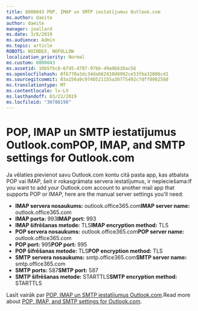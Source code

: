 ```yaml
---
title: 8000043 POP, IMAP un SMTP iestatījumus Outlook.com
ms.author: daeite
author: daeite
manager: joallard
ms.date: 3/8/2019
ms.audience: Admin
ms.topic: article
ROBOTS: NOINDEX, NOFOLLOW
localization_priority: Normal
ms.custom: 8000043
ms.assetid: 16b5fbc6-6f45-4707-97bb-49a9b610ac56
ms.openlocfilehash: 0fb770a3dc34da662410d8992ce53fba32006cd1
ms.sourcegitcommit: 03a156a9c9740521155a30775492c7dff0982588
ms.translationtype: MT
ms.contentlocale: lv-LV
ms.lasthandoff: 03/22/2019
ms.locfileid: "30788198"
---
```

# <a name="pop-imap-and-smtp-settings-for-outlookcom"></a><span data-ttu-id="e5139-102">POP, IMAP un SMTP iestatījumus Outlook.com</span><span class="sxs-lookup"><span data-stu-id="e5139-102">POP, IMAP, and SMTP settings for Outlook.com</span></span>

<span data-ttu-id="e5139-103">Ja vēlaties pievienot savu Outlook.com kontu citā pasta app, kas atbalsta POP vai IMAP, šeit ir rokasgrāmata servera iestatījumus, ir nepieciešama:</span><span class="sxs-lookup"><span data-stu-id="e5139-103">If you want to add your Outlook.com account to another mail app that supports POP or IMAP, here are the manual server settings you'll need:</span></span>
  
- <span data-ttu-id="e5139-104">**IMAP servera nosaukums:** outlook.office365.com</span><span class="sxs-lookup"><span data-stu-id="e5139-104">**IMAP server name:** outlook.office365.com</span></span> 
- <span data-ttu-id="e5139-105">**IMAP porta:** 993</span><span class="sxs-lookup"><span data-stu-id="e5139-105">**IMAP port:** 993</span></span>   
- <span data-ttu-id="e5139-106">**IMAP šifrēšanas metode:** TLS</span><span class="sxs-lookup"><span data-stu-id="e5139-106">**IMAP encryption method:** TLS</span></span>   
- <span data-ttu-id="e5139-107">**POP servera nosaukums:** outlook.office365.com</span><span class="sxs-lookup"><span data-stu-id="e5139-107">**POP server name:** outlook.office365.com</span></span>  
- <span data-ttu-id="e5139-108">**POP port:** 995</span><span class="sxs-lookup"><span data-stu-id="e5139-108">**POP port:** 995</span></span>  
- <span data-ttu-id="e5139-109">**POP šifrēšanas metode:** TLS</span><span class="sxs-lookup"><span data-stu-id="e5139-109">**POP encryption method:** TLS</span></span>  
- <span data-ttu-id="e5139-110">**SMTP servera nosaukums:** smtp.office365.com</span><span class="sxs-lookup"><span data-stu-id="e5139-110">**SMTP server name:** smtp.office365.com</span></span> 
- <span data-ttu-id="e5139-111">**SMTP ports:** 587</span><span class="sxs-lookup"><span data-stu-id="e5139-111">**SMTP port:** 587</span></span> 
- <span data-ttu-id="e5139-112">**SMTP šifrēšanas metode:** STARTTLS</span><span class="sxs-lookup"><span data-stu-id="e5139-112">**SMTP encryption method:** STARTTLS</span></span> 

<span data-ttu-id="e5139-113">Lasīt vairāk par [POP, IMAP un SMTP iestatījumus Outlook.com](https://go.microsoft.com/fwlink/p/?linkid=2001402&amp;clcid=0x409).</span><span class="sxs-lookup"><span data-stu-id="e5139-113">Read more about [POP, IMAP, and SMTP settings for Outlook.com](https://go.microsoft.com/fwlink/p/?linkid=2001402&amp;clcid=0x409).</span></span>